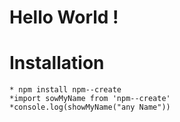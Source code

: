 # Hello World !

# Installation
    * npm install npm--create
    *import sowMyName from 'npm--create'
    *console.log(showMyName("any Name"))